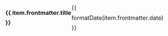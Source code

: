 <script setup lang="ts">
import { data } from '/data/weekly.data'
import formatDate from '/.vitepress/theme/utils/formatDate'
import getSorted from '/.vitepress/theme/utils/getSorted'

const sortedData = getSorted(data)
</script>

<ul>
  <li v-for="item of sortedData">
    <strong><a :href="item.url.split('/').pop()">{{ item.frontmatter.title }}</a></strong><br/>
    <span>{{ formatDate(item.frontmatter.date) }}</span>
  </li>
</ul>

<style scoped>
ul {
  list-style-type: none;
  padding-left: 0;
  font-size: 1.125rem;
  line-height: 1.75;
}

li {
  display: flex;
  justify-content: space-between;
  align-items: center;
}

li span {
  font-family: var(--vp-font-family-mono);
  font-size: var(--vp-code-font-size);
}
</style>
